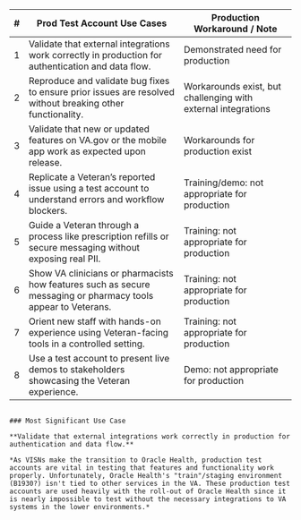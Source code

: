 
| # | Prod Test Account Use Cases                                                                                                         | Production Workaround / Note                              |
|---|------------------------------------------------------------------------------------------------------------------|------------------------------------------------------------|
| 1 | Validate that external integrations work correctly in production for authentication and data flow.              | Demonstrated need for production                          |
| 2 | Reproduce and validate bug fixes to ensure prior issues are resolved without breaking other functionality.      | Workarounds exist, but challenging with external integrations |
| 3 | Validate that new or updated features on VA.gov or the mobile app work as expected upon release.               | Workarounds for production exist                          |
| 4 | Replicate a Veteran’s reported issue using a test account to understand errors and workflow blockers.           | Training/demo: not appropriate for production             |
| 5 | Guide a Veteran through a process like prescription refills or secure messaging without exposing real PII.      | Training: not appropriate for production                  |
| 6 | Show VA clinicians or pharmacists how features such as secure messaging or pharmacy tools appear to Veterans.   | Training: not appropriate for production                  |
| 7 | Orient new staff with hands-on experience using Veteran-facing tools in a controlled setting.                   | Training: not appropriate for production                  |
| 8 | Use a test account to present live demos to stakeholders showcasing the Veteran experience.                     | Demo: not appropriate for production                      |
```

### Most Significant Use Case

**Validate that external integrations work correctly in production for authentication and data flow.**

*As VISNs make the transition to Oracle Health, production test accounts are vital in testing that features and functionality work properly. Unfortunately, Oracle Health's "train"/staging environment (B1930?) isn't tied to other services in the VA. These production test accounts are used heavily with the roll-out of Oracle Health since it is nearly impossible to test without the necessary integrations to VA systems in the lower environments.*
